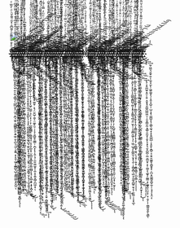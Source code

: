 ![image](/events/Images/b3gg4r.gif)

<link href='https://fonts.googleapis.com/css?family=Varela' rel='stylesheet' type='/glitch/glitch.scss'>

<div class="glitch" data-text="GLITCH">t̡̡̡̛̛ͦ͑̑̊̎ͥ͑͌ͭͤ͌͆̄͑̽̃ͦ͌̌ͪͩ̒̃̅ͤ̿̊ͨ͐̃̂̉ͩ͒ͮ͐͋̿̅̂̂̿̐̓ͫ͒ͥ͛̇ͨ̃̔ͧͪ̉̃ͩ̊ͥͪ̉́̄̉ͯ̅̈́ͣ͒ͭ̀͑̆͒̽̑̒ͩ̐̏͋̀̄̓͛͊̋͂̀̚͝҉̡̨͠͞͝҉̵̸̶̴̡̨̢̀͟͠͠͏̸̷̵̧̨̧̡́͘̕̕͘͘͘͘͟͢͟͟͟͠͞͞͞͠͡͠҉͜͜͠͡҉̶̴̴̵̧̢̨̡̧̡̡́͘͢͜͜͞͠͠͠͞͏̸̵̷̴̕͘͏̷͇̰̦̹͙͙̭̳̱̦̟̰̟̳͕̣͔̣̜̞͓̥̮͉̳̗̻̗͇̮̜͎̱̞̖̙̰̹͈̝͍̱̝̗̥̳̣̞̳̩̼̰̰̲̩̟̟̻̝͚̤̟͖̼̝̬̦͉͉̻̼͇͖̩̺̠̘̲̹͖͇̘̮̯̻̖̙̘̀͘ͅͅ ̴̷̵̴̶̷̸̷̷̢̡̛̛̋̋̈ͥ̎̂̏̍͑̔̂̾̾̐̐̑̅̓͒̔̓̋̅̋̂͆ͬͣͭ͗̊̎ͯͨ̎͐̓ͭ̇͋̿ͨ̀̿ͬ̉ͥͬͥ͗ͬ̂̀̃̍͋̎̈́̊ͪ̄̇̂ͣͮ͊̽ͧ̉̿ͤ̃͆̉ͬ͌ͫͫ̃̆͑ͥͮͬ̓̆͑̈ͯ̀́́̚̕̕͜͜͜͡͠͞͞͞͞͝͞͞͠͏̸̶̢̛̀́͜͟͢͠͏̶̛̛͏̴̷̴̵̷̵̵̵̨̧̡̛̛́̀̀̕͜͢͡͞͞͝͠͠͞҉͏̴̵̵̛̀͝҉̸̷́̕͡͞͏̱̖͙̪̭̣̩͕̫̯͈̲͍̻̳̟͖͙̝̭̞̮̜͍̠͈̤̘̳̘̗̩̲̪̤̯̟̤̫͔͕̪͉̫͍̣͖̲̳͍͈̯͕͍͖̜̮̖̪͉̹̼̜͎̱͍̣̞̝̯͔͖̗͓̲͇̺̖̺̩͍̳̤͇͕̙̬̺̤͘ͅ ̴̵̵̨̨̢̧̨̛ͥͫͥͮ͛ͦ̒ͩ̓̔ͪͬͬ̐̎̅ͧ̅͌̾͛͋͑ͣ͐͐ͫ̏͛ͩ̊̾ͣ̇ͬ͊̃̄ͯͨ̓ͮ̄̽̽͌̓̑̓͐ͧͣ̈́̆ͬ͒͂ͭ̓ͩͭ͒ͮ̌͌̇͋ͭ̍̉̂͂̋̇ͥ̈̿ͥͤͩ̎ͧͥͩ̀ͬ̂̔̐̀̚͘͘͜͢͞͏̷̴̵̴̴̷̴̸̨̧̢̨̧̨̛́́́́͘̕͘͜͟͝͡͡͠͡͠͡͡͏̶̴̨̡̨̢̨̡̡͢͜͝͞͝͠͡͏̵͢͠͡͝͝҉̨̨̛͠͠͝҉̨̨̀͘҉̴̶̵̢̡̩͉̱͚̗͕̹͍͍̠͚̮̦̯͖̭͖̜̺̗͕̩̟̮̘̱̱̗̯͈͙̻̣̼͈̳̲͍̞͓̦̟͓͚̘͈̩̭̗̜͙͓̦̥̟͓̪̪͙̼̠͖͉̘͉̝̬̱̻͔̣͈̹̰̮̣͇̭̰̥̖̳̦̠̣̝̞ͅͅͅ ̵̛͐͌ͫ̃͊̃̈̌ͭ̿ͪ͒̅ͭͬ̊̅̔̀̌̒́̒͛̽͑ͬͫͯͣ͑ͮ́̃ͥ̈́͂͐͋̓̃͋͑ͯͧͯͮͨ͆ͥͧ̾ͦ̇̓͒ͭ̃̋̈́͋̃ͤͪͭ̒́̾̓͛̀̏ͪ̂̀̌̈́̈́͊͑̑͐ͮͯͯ̿̽̌́̚̚̕͝͞҉̴̴̶̧̀̕̕͝͏̸̴̶̵̢̧̡̛̛̛̕̕͟͜͢͟͡͞͠͏̴̛̛͡҉̵̴̶̸̢̧̡̡̢̕̕͘͞͡͏̸̸̶̷̸̶̢̧̢̡̛̀͘̕͜͜͟͞͠͞͞͝͞͡҉̴̀͠͠͝͏̢͈̭̬̣̩̠̩̫͓̥̦̗̺̟̞̘̱͍͕̭̹̪͎͇̳͖̺̬̟̹̱̮̘͕̟̥̜̳̯̪̻̘͔̮̭̰̱̥̞̪͚͈͇̞͓͙̼̝̠̳̹͇̻̼̞̖̱̦̙̳̣͙̝̞͉̗̰͍̘̪̻̤̝̼̦̹͓̼͟͠ͅͅ ̵̶̆ͯ̏͌ͬ̈́̈ͨͯͣͣ͒̀̐ͨ͊̎̂̀ͦ̆͌̔ͫͩ̈́̅̓ͭ̿̾́̒ͪ̅̊͑͗̔ͨͬ̃̔̍ͩ͊̍͌͂̓̐̅̔̊ͣ̍͐̈̍ͪ̓̿̽̆͒̓̐ͮ͗ͪͧ̅̓ͪ̔͂̉̈́ͣ̀ͨͮ͑͑̌́ͣ͗̄̈́͢͢҉̸͟͟͏̸̵̡̕͜͟͝͝͝҉̸̸̢̨̨̀̀̀͘͘͘͘͟͢͢͜͞͠҉̷̶̸̸̷̵̷̵̨̨̡̨̡́́́́̀̕̕͢͢͡͡͝͝͞͝͏̶̵̷̸̸̢̢́̀͢͜͜͢͡͞͞͠҉̷̨̙͎͖̝̘̱̼͍̲̝̬͇̯̦̮̣͖̗̤̞̬̞͓̲̲̪̗̺͇͔̩͉̗͙̙̠̲͈̘̟͔̪̼̤͎̼̖̝̖̻̯͓͕͈͈͖̦̰͓̣̥̤̱̤͈̼̪̘͕͙̠͕̮̙̘̘͈̙̣̲̫̮̯͈̜̺͎͜͡͞ͅͅͅ ̸̷̴̸̶̴̸̴̸̨̡̡̢̢̧̛̛̊ͪ̍͂̿͒̒ͧ̓̓ͯ̾̇̔̐ͦͨ͗͛̓́͆͂ͩ́̽̃ͮͮ̏̆͋̾̓̓͋͆̓͆̀̿̄ͯ̋ͯ͒̿̿͊̔̉ͤ͊͂̓́̏́̌͒̔̀̍ͨ̒ͨ̌́̍̌͐̔ͩͪ̅̓ͫͬ̊̄͛̓ͯ̀̉̇̉̃̽̀́́́́̚̕̕̕͟͢͜͟͡͞͏̸̸̵̷̵̨̢̨̧̕͘͘͜͜͠͡͞͝͠҉̷̷̶̴̧̨̀͘͜͟͝͡͡͠͠҉̵̨̡̕͠͝͝͏̵̶̴̶̵̷̸͇̤̘̮͈̦̤̫̰̻̟̖͕̦͍̪̤̳̻͈̭̘̤̩̝͇͈̩̺̻̝̹͖͔͖̻̺̞̰͍͉̮͕͖̤̲̩͈͕̦̯̺̲̖̱̹̲͖̘͓͙̝̥̖͍̝̤̺̼̘̠̯͓̣̺͍͕̥͎̹̰͚̘̙͇͓̮̟̤̕͘͢͟͝͠͝ͅ ̶͋̾ͭ̄͂͌ͥ̌͊̃ͩ͑̐͊͛̒́ͯͩ̀͑̋ͨ͗̈ͦ̉͋ͨ̓͑ͯ̽ͬͩͥ͋ͯ̄ͧ̃ͦ́̀ͤͦ͊͂ͧ͗̎̌͗ͤ́͂ͨ͑ͬ̈́ͮ̑̎̔̑̆̋̆̓̔ͧ̃́̅̃̇̒̓̂̑͌̈́̿̌̈ͧ̈́̚̚͏̵̨̢͟҉̶̸̵̷̷̷̸̨̢̧̨̨̡̨̡̧̧̛̛̛́́̀́́͘̕̕͜͜͜͢͢͞͠͡͝͠͞͝͞͡͝͏̡͏̸̷̧̢̧̡̢̡̨̡̢́̀́̀́̕̕͟͜͜͡͡͠͝͠҉͞͞͞͏̸̛͍̭̲̙̙̬̜̩͙̳̟͍̯͔͔̮̟͉̻͖͚̻͈͖͈͚̲̙̠̗̺̟̯̫͈̮̥͖̲̩̯͍̟͍̭̞͔͈̥̺̱̲̖͕̙̫̭͙̥͚͓͔͕̰̪̝͍̞̭̖̬̱͕̰̠̝̘̭̮͓̭̤̹̞̳͎̘̗̰͟͠͝ͅh̷̵̵̴̡̨̆̓͒̊ͮ̍ͧ͒ͩͫ̊̌ͪ͆ͪͥ̓ͬ̍ͪͦͫ̏̐̇̆̄̒ͩ͗ͭ̆̔͂̅̿̋̑́̐̾̏̓̃̈́ͪ̃̈ͥ̄͛ͤ͐ͪͤ̿̇ͫ͊ͣ̀͐ͨ̂ͭ̀̌ͤ̂ͫ͒̓ͪͣͣ̓̍͐͊ͭ́͒ͪ̃̍͊ͪ̈ͫͥ̕͘͟͟͡͠͠҉́͏͏̴̷̡́́͘͢͞҉̵̴̵̶̷̴̴̧̀͘͞͝͡͠͝͡͠͏̵̷̧̢̛́́͜͟͟͜͞҉͢҉̨҉̷̵̶̴̵̶̵̸̶̡̧̧̨̜̰͈̣͈͈̝̤̪̹͚̖̺̙̲͉̘̯̰͉͈͕̣̜͈̗̞̯̥̙͖̗̦͔̭̪̙̖̜͓̞̙̣̺͖̙̻̫̺̭̮͖̘̺͉̼͈̫̝͎̘̼͓̘̦̱͈̟̦̣̹̫̙͇̘̮̗͓̩̠̲̞̼̯̘̩̤̻́̀͘͘͘͘͟͟͜͜͡͠͝͞͠͡ͅͅ ̶̵̸̷̛̿̿̂̃̑̑̈́ͦ̔̑̾́ͨ͒̆̆̑̏ͬͧͦ̀̈ͤ̑̾ͨͦ̏̄̿͋̈̐̅͊ͫͪͩ̄ͧ̓̏̋̐̐ͪ̓̈̐ͨ̇̒͒̾̿ͯ̋̍̌̐̃͗̌̆̈́ͪͨ̏̒ͬ̌́̆̀͑͋ͤ̿̆ͣ̈́̈́̄̇͂͒̉ͥ́̀̚҉̨̡̛́͡͞͞͏̵̴̶̶̢̢̛̀̀̕͘̕͟͟͜͜͞͝͠͡͡͞҉̨̛͘͜͟͢͢͢͞͏҉̢͠͏͞҉̴̶̴̴̨̢̧̡̡͢͜͠͞͞͞͏̶̶̷̨̀́͘҉҉̨̡̀͡͞͠͏̡̛̹̣̘͇̯̻͚̠͖̯̟̜̗̫̮͔̭̪̜̪̙̣̹̲̩̦͙̝͙͖̹̤̳̠͉̗̠͓̹̗͕̦̲̼̬̳̻̙͔͇̼̘̘̤̞̗̗̗̲̝͓̤̠̻̮͓̻̙̻̦͇̪̻̦̟̘͕̠̻̭̟̝̟͙̪̝̤͖̼͜ͅ ̨ͨ͛͂͊͋̀̀ͭͩ̑͋ͨͣ̈́ͫ͛̒̊̓̄͛ͨ͆̆̆ͮ̅͐ͣ̈́̂͒̅ͣ͋͋̾͂̽́̍̏̓̅̄̅ͣ͐ͨ͋ͧ̓̓̅ͣ̌ͦͫͩͭ̔ͮ̒̌̽̽ͫͩͫ̽̎ͥ̃̽͛ͪ͑ͯ̊̑ͦ̑̾̔͒̓̃́̚̚̚͏̷̡̨̀́̕͘͜͜͡͡҉̷̷̸̸̵̵̴̢̡̢̢̨́̀̀͘͘͟͟͟͟͢͢͟͠͠͠͞҉̶̵̷̷̷̶̷̶̴̷̨̨̡̢̧̡̡̡̧̛́́́̕͢͟͜͢͜͢͜͡͝͡͝͞͠͞͏̶̷̶̴̧̛͍͙̬̝̮̪̖̮̣̲̯̪͎͚̼̟̝̤̥̳͕̭̯̝̪͔̘̰̺̳̫͇͚̪͎̯̹̲̭̱̫̰̯̖̝̖̰̝̭͖̮̟̰͓͖̼͕̠̹͙̻̦̦̱̰̞̟͈̩͇͖̗̣͎̖͔͈̠̣̻̫̱͖͈̬̥͍͢ͅͅͅ ̢ͦ̂͌ͫ̑ͮͬ̔̔ͩ̀ͨ̌ͧͧͯ̋̐̌̂̋͂͊̏ͬͫ̏̾̂̒̅̔ͮ͌͌̇ͪ̉̓̅̓̽͑͌͗̓ͣ̊͊̋̒̉̓̀̇͑ͪ͆̇̾ͭ̇͂ͦ̆̄̓͐͑̐́̇͗́͂ͥ̓͗ͭ͂ͨ̏͂ͪ͊͌ͯͭ̑̀̚͘͘͢͢͞҉̶̨̧̛́̀͝҉͝҉͟͏͢͏̧̛̀͏̴̵̸̵̧̨͜҉҉̸̶̴̷̸̵̸̵̵̴̸̵̢̡̨̧̧̨̛̛́́͘͘͜͜͜͟͢͢͟͜͜͡͠͝͡͡͡͠͞҉̶́̀͏̶̵̷̧̜͙͖̲̩̖̜̟̻̭͖͈̱̱̮̻̞̰̯͇̰̻̞̫̯̝̯̬͙̠͚͈̹͕͉̦̤͍̺̜̱̬̣̤͚̙̯̠̦̗̘̖̱̪͍̥͚͇̹̣̪͙̖̖̩̭̦̘̹̼̱̤͚̫̬̞̣̼̩̥̯͈̞̻̗̪͖̝́̀͝͞͞ͅͅ ̴̶̨̌̃ͧ͗̈́͑̋̓̒̽ͮ̂͑ͨͦ̏̍̽̂̇̃̌ͦͣͩͧ͛ͤ̃̑ͣ̏̄͋̇̄͛͆̑́͒̒̉͐̓ͦ̃̋̋̃͌ͩ͊͑̐̋̒̽͊́̇̇ͪ̔ͯ̋̃͗̏̊̿̽̄̿ͧ̊͒͋̄̈͌ͨͥ̏̎̋͊̀̚̚̚͘͜͡͡҉̕͏̸̵̴̵̸̷̵̷̨̨̡̧̡̢̛̀́͜͟͡͞͡͠҉̸͘͟͏͏̢̛͝҉̛͟͏̷̴̶̶̸̶̨̢̢̡̡̛̛̀́͘̕̕͢͢͟͡͞͡͞͝͡͝͏̸̷̵̷̴̨̞͔͕̭̼̼̮͖̬̺̮̼̻̲̗̰͙͖͚̺̪͉̰̹̟̳̮̦͖̜̲̦͍̟̠̙̦̟̺̩̦͎͕̠̜̥̰̭̹̹̘͎̦͕̖̯̤̗͔͓̙̯͈̲͉̮̝͍̼͔͇̮̯͔̹̫̠̻͙͎̰̟̣̝͕͉̀͢͟͟͠͞͠͠ͅͅͅͅ ̵̴̨̨̨̛̛̍͂́͒̿ͪͥ͊̈̐̾̂̽ͧ͂̾͊ͪ̑̑̄ͦ̔͌ͪ̄͋ͯͦ͂̄͊ͭ̾̊̈ͤ͗̍̽̀͒̈͒̽͑ͤ͊͌̽ͬͤ̽̿ͪ̇̇͌ͪ̈́̔̄̈ͫͦ͌́̂̓̋̋͗͆̄̄ͭ̒̊ͧ͊̓̀̽̒͐ͦͨ́̚̚̚҉̵̷̀̕҉̸̶̧̨̨̀́̕̕͞͡҉̧͠͏̵̀͏̵̡͘͏̵̴̵̷̧̡̧̢́̀́̕͞͠͡͡͏̷̷̵̶̡̧̨̡̡̛̛͘͘̕̕̕͜͠͡͡͝͝͏̷̢̡̛̕͡͏̴̷̸̡͚̜̩̫̟͖̮̹̻͓̫͈͍͉̺̦͉̥̦̼͇͇̟̲̪̖͈͚̞̙̬͕͎̼̞̰̲̤̱̗̜̱̗͔͈͉̫̦̝̝͕̗̝̤̫̲͕̥̣̱͎̬͈̹͈̩͕̬̲̙̙̰̦̻̝͎̹̻̯͈̠̙̳̙̲̮̘̜̙́͟͢ͅ ͋̂̽ͥ̽̈́́͆͌͌̃ͨ̂̊̐̀ͫͥ̾͌ͣͥ̀̈́ͣͦͩ͂̐̆ͨ́̑͋̇̆̇͆̏͛̋ͮ̈́͋͌̑ͮͥ̅ͦ̔̅̎̽̒̈̐͛͛̌͊̆͌ͫ̊̽ͫ̇ͬ͂̾̊̓͌̓ͩ͆ͣ̽́ͨ͑͋̈̚̚̚̚̚̚͘͟͠͠͝͡͏̷̸̷̴̀͠͠͏͏̕҉̶̶̸̨̕̕͘͘͢͢͜͝҉̶̧͟҉̷͢͡͏̨̧́͏̵͟҉̸̵̸̢̨̢̨͜͟͢͟͠͡͡͠͏̶̵̸̧̨̡̨̛̛̛̛̀̀̕͜͜͢͢͢͜͝͞҉̷̸͖̺̞̰̗̟̹̠̫͉͇̙̙̙͉̟̩̱̹͎̦̭͚͙̣̳̲̰̫̣͙̻̖̻͇̼̣͉̳̼̲͔͕͙̙͇̯͍̟͎̪̠̦͖̭̟͔̙̫̰̭͓̱̞̰̼͍̖͔͙̖̠͔͎̞̭̬̻͈̱͙͖̦̭͎͚̱́́͘ͅͅͅ ̸̷̸̴̶̸̸̡̡̢̢͋̎̓̇̊̑̽̑̋̍ͧͪ̋̉́̽ͫ̓ͮ̄̎̀ͯͥ̒̉̂̊̄̊̄̍̑̎ͣ̾̔̓̿̋̅̿̄͂̄̃̈͂̑̒̿̏ͧ̾́̍ͫ̌̇ͬ̅̎̇̏̑ͬͩ͋̑̆ͯ̂̉̏̈͂̓ͣͩͪ̿̌͐ͮ̅̍̊̎ͣ́̀̚͘͘͘͘͢͞͡͡͏̡̨͢͏̴̷̶̴̸̨̧̨̢̨́̀́͘͘̕͘̕͜͡͠҉̸̸̵̨̨́̀́̀͘͘͢͢͞͏̷̸̴̵̷̡̨̛̛͟͜͞͞͡͡͞͏̡̛̛̀͘͜͡͏̨̳͖̼̞͔̘̱͍̖̪̼̹̦̤̹̹̼͚̖̜̩̟͚̺͔̱̻͓͕͓̩͍̜̟̯̟̼̰̲̬̰͎̫͔̘̞̜̺̦̞͉͓͙͕̙͇͖̭̞͈̯̯̗̪̮̲̯̠̼̰͎͇̻̺̳̬̗͈̹͕͍̫̤͉͖̬͎̜̻͜ͅę̷̷̢̢̨̛̛̛̏̿ͣ̊̂̏̀ͪ̏ͨ͛̅̽͂̃͋̔̇ͩͫ̒̿ͤ́̄͑̋̓̂̾̂ͧ̏̒ͮͬ̎͗̐̇͗͆͌͑ͪ̐̆̏̿̐̀ͧͪ̅ͩͧ͆̎̒̇ͬ̐̿̃̒͊̈̈́ͬ̏̓̈́ͫͨ̎ͫ̈́̈́͗͒̈́͌̓ͭͣ̿͊̑̀́́̚̚͘͘͟͡͞͡͠͞҉̴̨҉̶̵̸̸̧̡̧̨̡̕̕͟͟͢͞͠͏̸̸̨̛̕̕͜͝͠͠͠҉͞͞҉̸̷̨̡̨̨̕͘͞͝͝͏̡͜҉̸̸̷̶̴̷̢̡̡͙̞͕̩̖͈͚͙̠̥̩̪̭̪͔͉̥͕̥͈͍͓͚̜̹̰͖̪͔̠͎͈̪͚͍͖͚̘̟̻͇͕͈̣̤̞̥̳̭̙̰̖̖̩̪̤̭̤̙̖̙̣̤͍̰͉͉̩̫̮̜͚̖̥̯̯̥̞̘͍̣̻̩̱̞̀́͘͜͢͟͞͞͡͞ͅͅͅͅͅ ̶̨̛̋ͧͭ͛̎͆̒͌ͦ́͋̐́ͧͯ̎̀́͑ͬͦ͛ͤͯ̌̋ͭ̍͗̐̍ͤ͌̆͌̎̐̂ͤ͒ͣ̀͛̌͊͗ͬ̅̃͌ͦ̊̔͑͗̃̄ͪ̎̎̂̄̈́ͯ́̓̀͐̌ͩ̇ͫͤͭ̄ͪ͗͗̈́ͪ͆̊͂ͨ͂̎̔̾ͨ̆́̕͡҉̶̸̵̶̡̧̢̧̧́̀͘͝҉̸̴̷̛͘͠͏̡͢͏̷̷̷̵̨̢̡̢̡̧̨̧̡̢̛̛̀̀̀̀͘̕̕̕͘͢͜͢͜͠͠͞͝͠͝҉̸̸̷̵̸̢̛́̀͢͡͞͏̶̢̡͠͡͏̧̻̥̪͙̝͈̤͙̝̩̬̥̣̫̟͕̮̗͙̬̲̼͔̲̫̟͈̖̳̪̝̖̲̹͇͕̪͓̳͔̖̣̫̟̘̫̖̠̝̩̬̭̫͓͓̞̘͚̩͖̦̣̯̥̠̰̳͍͎̳̤̹̙̫͍͈͙͖̰̣̬̭͈͖̺̜͎͟͟͡ͅͅͅ ̵̸̵̴̵̷̵̧̧̢̡̡̢̡̢̨̒ͧ̆͑ͪͣ̊̾̈͋ͧ̊̃ͯͧ̍̒͒̓͆̊̄̎ͫͭ͑̈́ͪ͒̽̀͌̅̌̃̊̈́ͪ̉͌͋̊̓̏ͦ̌̏̓̒̈́̾̎ͮ͌̈́͒ͬ͂̒̂ͮ̿̓ͥ̿̓ͤ̂̅̏͋͛ͪ̓ͩͩ̉͆̀̽̄ͩ̌͋͑̓̔̅͐́́́̚̕͢͜͟͢͟͜͜͝͡͏̴̵̶̶̷̸̨̧̢̢̢̢̨̧̡̛̛̀́́̀́̀͘͘͘̕͟͟͜͟͜͜͜͡͡͞͠͞͝͞͝͏̷̴̵̷̶̢̨̨̺̥̖̟͚͓̭͎̹͉̻̥͙̹̭̞̙̮̻̼͇̮̫͇͈̜̱̦̲͔͈͕͈͚̟̹̼͚͍̥͎͕̺̙̮̦̹̜͓̦͔̰̦̪̹̜̖̖͙̹͕̦̬̻̖͇͇̬̟̙̞̗͎̹͕̻̻̪͉̳̠̳̟̻͓̗͖̬́́̀͘͜͜͟͞͠ͅͅ ̷̵̛̓̾ͣ͛ͦ̓̿ͧ̑͑ͩͤ͗ͪ̄̆͐͌͊ͧͣͦ̔͐͐̍ͯ̔͊̿̒͊̆ͧ͊ͩͬͪ̈ͥ̾̇̎̽ͪ̇ͫ̀̍́̈́́̇̓̈ͯ̇̇̊ͬ̄̅͗ͨ̃̂̓͊̅̒̄ͭ͐̅̄ͣ̈́͒̓ͥ̓ͪ͑͋̇̽͗̄́̚̚̕͘͡҉̸͢҉̶͜͡͏̷̨́͜҉̸͏̴̴̷̴̡̨̛̀͘̕̕͟͜͢͟͠͠͡͝͞͠҉̸̸̸̴̨̛̀́̕̕̕͢͝͝͏̵̸̷̴̢̢̡̡̕̕̕͜͟͝͞͡͠͝͞҉̧̡͢͜͝͡͠͡͏̼̮͇̝̟̯͍̟̤̝̰̺̙̭̬͚̳͙̭̥͉̘͍̣̬̩͍̪͎̙͔̟̗͉̯̳̙͚̖͎̼̗͔͔̠̠̰̝̗̭̘͍͚̞͍̖̬̝͖͕̻͎̞̖͓̜̹̟̭̙̞̠͓̗̩̗̫͇͔̭̣͕̮͇͉̤̹̗͙̕͝ͅ ̷̌͆ͧ̎̓́̄ͥ̇͑ͪ̉̅ͬ̈̈ͦ̔ͮͪͨ̔͂̓̆ͦ͆ͫ͂̒̃̋̎ͤ̐ͫ̀ͦ̾̿ͭͫ̑͐̌̅̔̉̄̒̈́̔͐͊ͮ̉̉̒̉ͣͨ͗̍ͧͧ̏̎̎͊̿͒͌́̀ͥ͂̀̅̏̽̽́̋̃ͭͧ̓̆ͯ̚͜͠͏̡͡͝͏̸̸̴̸̶̸̸̵̶̸̷̨̡̧̨̢̨̛́̀̀́̀̀̕͘͢͟͟͟͜͢͜͢͡͞͠͠͡͠͠͝͠͠͡͠͡͡͠͏͏̢̡̛̀́͠҉͘͏̸̧̛̀͟҉̴̡̨̛̛͜͜͟͝͡͝҉̴͠͏̷̥̥͍̝̪͇̯̗̜̲̹̳͕̭̮͈̼̞̞̟̤̟̰̱̼̳̜̮̱̳̱̯͇̙̫͈̝̮͉̲͕͎̥̼̬͓̣̥̩͔̘͚͓͚͖̖̦͈̭̲͚͔̠͍̪͙̠̲͔͙̙̬̦̪͈͓̮͓̻͈͍̠̺̣̣̘ͅͅͅͅ ̡ͯ̿͑͛͊̍̀̏ͭ̋̌̎͆ͭͣͬ́ͣ̊̂͐ͫ̄ͮ͒̀̈́̀̈́ͨ͒͐̎̊̈́͐̉ͪ̊̔͊̿̎ͪ̆̊ͮ͗͒̅ͦͯͥ̎̑͌͋͒ͪ͗͂͑̌ͦͯ̃̌̍̃̍̎ͤ̓̇̊͗͒̍̓̄ͪ͆̈́̊͌̒͒͒̚̚͢͟҉̨́͘͢͠͝͡͏̷̴̴̶̴̸̧̨̨̨̨̢̨̢̛̛̛̀́́̀̕̕͜͟͟͜͢͜͢͞͞͡͞͞͝͠҉̷̶̷͢͢͠͝҉̶̧̨́͜͝͝͠͏̴̵̴̸̴̸̸̴̵̵̶̧̢̢̱͇̞̰͍̪̫͓͈͇̝̟̰̖̮̘̮̤̜̫̥͓̻͍͎̱̦͓͎͎̰͇̫̜̰͉̺͙͈̗̠̖̠̗͓̼̰̙̦̥͖̯͕͕̤͙͙͓̱̦̻̱̼͕̠̜̯̮͖̘̤̣͕̬͍̝̟̻͇̭̫̱̥̟̼̟̀͘͘͘͜͜͟͝͠ͅͅͅͅ ̷̶̵̶̴̶̸̨̢̢̨̇̊͆ͪͮ͊ͥ͗ͧͮ͂͛͌ͪ̇̄ͯ̓ͪ͊̈̔̔̀̓̌͒͋̆ͫ̍͑̆̓͋̀̍̅̊ͪͯ͆̆̏̏ͫͪ͊ͮ̊͐̔͋̌ͭ̍̽ͤ̐̿̔̀ͯ̎ͤ̂ͧ̐̄͑̎̅̓̑̓͗͑̓ͬ͊ͩ̆̓ͯͤ̌̇ͩ̈́̉́́͘̕͘͘͝͡͡͠͠͞͞͞͏̵̸̸̵̶̡̡́̀͟͜͢͟͜͞͡͏̵̶̸̵̸̵̡̨̛̀̀̀͘̕̕͜͢͜͢͜͠͠͠͏̴̸̶̨̨̢̢̧̀͝͠͡҉̨̀̕҉̴̶̨̛̮͇̯̼̳͖̳̼̺̳͚̬̱̞̫̙̺̲̘̤̜̻͎̣͙̱̠͔̜̱̘̲̖̣̰̥͎͖̺͕͓̤̖̺̝̻͍̝̗̪͓͎̘̭͈͉̖͓̞͇͖͎͇̫͇̻̬͉͙̣̳̩͕̜̹͖̥̞̠̮̩̹̜̩͖̩̙̰̗͞͡ͅ ̶̡̧̌̆͊̔ͣ̔ͪ͊͛̽̏ͩ̊ͬ̔͂̒͊͆͛ͭͪ̐̂̀̃͗̈͊̑ͯͤ̊͑ͫ̈́̒ͮͣͤ̀ͣ͗̎̀̈̅̐̌̏ͫͨ͒͐̏̓̄̒̇ͫ͆̈̃͗̄̈́ͩ͗̈́͊͂ͩ̾ͦ̋͒̃̆͋̒̌̈́̆̎̈́ͦ͒̃̚͝͏̷̛̀͟͢͟͞͞͏̷̸̶̷̵̧̨̛̛̛̕͟͢͜͜͝͞͠҉̶̴̧̛̛͟͏̧͡͏̶̵̵̡͘͞͝͞͠҉̛̕͏͏̷̵̴̷̵̴̢̛̛̀̕͘͢͞͝͡͞͏̴̛͏̸́͘͡͞͝͝͏̶̴̢̬̞̥̩͓̳̖̜̠͙̜̰͓̭̙̥͇̤̻͉̟̗̣̼̙͔͙̖̩̫̝̹̤̟̫̪̹̠̩̬̖͉̺̰̙͈͎̦̘̘̤͚̥̱̹̞̤̻̱̫̬͎̖͎̳̟̝̰̼̟̳̣͇͇͕̟͖͉̥͉̩̻̯̲͔̀ͅͅͅͅͅ ̌͑̐ͧ̐̌ͮ̇̑̆ͦͧͫ͌͛̑̍̈͌̋͒͋̋̒̒̌ͤ̋̾͊̐ͬͫ̉̿̏͑̓̊ͮ͊͗ͬͥ̏̌̑̈ͭͮͦ̿͗ͭ̽̀̀̔ͫͬ̑̓̈̉̆ͩͥ͐̏͆ͯ͊̿͂̋ͦͤͥ͌̊̔ͥ͒͑̇̍͊̑̚̚͏̵̷̶̴̴̶̵̵̢̀͘̕͟͠͏̸̵̶̶̸̴̶̴̴̸̴̡̧̨̧̢̛́̀́́́̀̀́͘͜͜͠͝͠͞͝͡҉̴̶̶̶̴̸̷̶̷̵̧̧̨̡̨̢̡̢̧̨̨̛̛̥̭̭̘̠̙̖͍͇̜͚̹͇̝̤̟̞̜͉͙̪̞̻̬̫̹̼̮̩̫̫͕̻̪̲͎̩̙̹̠͖͕͎͓̲͎̞̣̺̝̰̯̦̜̼̼͈͕̖̭̫̬͓̰͕̤͓̱̟͉̭̯̯͉̦̩̺̞̹̟͓͙̱̮̝̱̗̩͍͎̀͜͟͢͟͟͜͢͜͡͞͝͝͝͠͠ ̵̶̶̴̷̴̵̵̵̢̨̨̡̨̢̢̧̛̛̛̈̇͒͑̋ͪ͐͒̌̾͋̿ͣͭͣͬ̀̂̏̉̔ͮͥ̌ͨ͊̆̑̈̎̈̔̑̊̓ͫ̃ͤ͒ͩ̎̓ͯ̎͗͆͋̄͌̓̑̄̎͆ͦͧͧͣͯͯ̉ͮ͌͊͋̓̓̓̇̒ͮ̐͑͌̌ͤ͌͊ͩ̽͐̎̊͌ͦ̋ͧͧ̀́́̀́́̚̚̕̕̕̕͘͘͜͜͜͢͠͞͞͡͝͞͡͞͏̸̷̴̵̴̶̸̸̢̡̧̧́̀̕͟͢͠͞͏̸̶̸̶̷̡̨̢̧̨̛̪̮̖̩͕̲̠̱̮̖̘̖̯̩̳͍̩̠̤̠̲̗̺͉͙͓̯̭̙̱̖̱̮̯̮͇̣̝̻̯̩̫̲̹͙̱̫͓̖̫̼̬̥͉̬̖̗̥̲̩̬̣͖̦̥̱̘̰̫̙̬̻̺͈̻͔̯͓͚̯̻̝̞̖̬̦͇̀́͘͟͟͜͜͡͝͞͞͠͝͠ͅͅͅ ̴̵̡̧̢̧̛̀̅ͪͧ̑ͧ͐̀ͥ͊͋͐͆ͬͦ̈ͩͣͭ͋̊͂ͦ̍ͮ̃̇͂ͥ̊ͤͦ̆ͯͪ̒̋ͭ̀̍ͦͭͯ̍̔̂̌̾̇̒ͫ͒̅̾̍̈ͨ͋ͯͩ̆̋ͨ͋͋̂̈ͧ̏̊̐̃͐ͫ̃͊̽̀̓̒ͦͤ̎ͨ̔̉̈́ͮͬ̾́͢͢͢͡͏̶̧̨̛͟͢҉̴̵̧̧̢͘͟͡͠҉̶̷̛͢͝͏̶̵̵̷̴̶̵̡̢̢̢̧̨̡̧̧̧̢̢̧̨̢̛̀̕͘̕͜͟͟͟͟͟͝͝͡͠͠͞͞͏̶̴̶̧̨̧̡͟͞͝͡͠҉̜̪̜̠̰̩̺̥̞̯̫̻̮̙͎͓̺͎̘̹̲̱̪͚̼͖̯̞̖͚̯͎̼͈̯̖͙̠̜͔̙͔͕̝̞̤̪̻̪͇͕̲̭̥̰̮͇̯̣͕̗͎̯̝̭̫̮̬̗͎̼̰̲̘͔̜̦̦͉̞̗̹͓̙̯͓͖̣ͅͅ ̢̈́̾̾̅ͪ͐̓ͯͯ̓͑͋̋͛̿ͬ͂ͦͤͥͧ͆ͬͮ̑̈̓ͥ͊ͫͩͨͥ͌͗ͩ̆̂͗͋̽̒͒͆̃̅̔ͮ͊̒͌̀ͤ̀ͬ̏ͬͧ̉̒ͧͣ̎͂̐ͧ͋ͯ̒̓ͦ̊͂͒ͫ̌̍̽ͪ͆ͨ́ͫ̓̔͐͗̅ͦ͆͜͏̶̴̶̶̵̵̨̢̛̕͢͢͠͞҉̵̸̵̸̸̢̡̧̛̛̛͜͟͜͜͞͝͠͡҉̸̵̸̴̡̡̨̢̀́́͘͢͠͞҉̨̛̕͏̴̡̢̧̛͢͢͟͏̧͢҉̴̶̶̷̸̨̛̀́̕̕̕͜͟͡͡͝͞͞҉͚̩̲̗͇̻͚̫̮̳̟̝̰͖̹̗̲̫̩͖̠̤̙̬̬͖͕̝̘͕̜͓̪̟̭͉̮͇͖̯̤̟͚̱̩̳͚̯̩͇͙̹͎͕̺͖͇̞̣̻̩̗̜̳̱̳̩̻̺̣̮͈͔̜̲͕̪̪͔̟̻̙̮̮͖̟͚̼͈̰ ̸̶̴̸̡̨̧̢̧̨̨ͦͧ̐̽̄ͦ͊ͨͭ̉͋̋̉̉̿̇ͧ̓̂ͯͮ͛̽̃ͤ̾ͭ͑͒̽̆̎̉͌ͥͨ̐͑̽̅͆̾̓̄̆̄͒̊ͧ͛̉̃ͧ̏ͪͦ̒͌͌̓ͣ̏̌̑͛̇̈̾ͯ̽́͑̅̒́ͧͣ͐̆͐ͧ̑̿ͤ̿ͧ̒̏̂́̚͟͞͠҉̶̀͡͡҉̶̸̵̢̡̨͘͘͟͝͝͏̴̷̶̵̶̧̨̢̢̧̧̢̡̢̛̛̀́̀̀̀́͘͘̕͢͞͠͡͝͡͝͞҉̶̡̧̀́̕͠͞҉̢͢͞҉̵̸̵̢̺̝̹͖͙͔̖̣̭̖̞̞͔̹͈̭̪͔̯̤̺͕̮͕̱̞͉̳̠̣̗̝̘̳͔̭͓̯̻̺̜̱̦̖̲̯͈̭̹̙̠̘͇̠̥̹̱̳̥͇͈͖̟̥̹͉͚̗̟̣̥̳̩̤͎̦̝̪̞̙̹͎̥͉̥̻͉͖͟͟͟͠͞͞ͅͅ ̷̢ͭͤͣ͗̐ͤ̌̎̂̒͊͑͗̂͒͆͌́͌ͮ̇̍̒͛ͣ͊̂͆̔̆̾̎ͤ̆͛ͨ̓ͪ͒ͭ͆̓͂̏ͬ̃̽ͦͯ̽̃͑̽̊̅̾̊͗̾̑̊͊̄ͨ̃͋̐͒̽̍͐ͨͣ͛̓̒̍̃ͮ̐ͧͤ̃̄̔ͤͬ̓̾̚͢͠͏̴̷̶̵̶̧̡̀͟͜͟͝͏̸̵̵̵̷̴̵̵̢̛̀̀̕͘͘͢͢͜͟͜͟͝͝͝͝͡͝͡͠͞͏̸̷̷̷̨̧̛́́͘͝͏̧͞͏͏̴̸̷̵̢̨̛͘͟͜͢͝͠͡͡҉̢̧͘͟͏̢͕̙̫̬̻͓̤̮̖͓̝̭̞͇̯̯̺̜̩̼͇̩̯̗͙͍̠̥̭̝̝̜̗̞̯͓̗̤̦̱̞̤̝̩̪͉͇͖̖̭̖̮̰̤̭͉͚̲̼̫̠̺̻̤͙͉̰̮̯̭̭͙̯̮̹̞̙̞̤̪̳͇͚͉̥͚͎͎͕̕͘͠ͅ ̵̴̢̢̛̎̀̆̍̓́̏̐̐̈ͯͣ͑̇̍͊͗ͥ̎ͪ̿͗ͤͫ͌͐ͨͯ͛̒ͥ̃́̃̑̇̌ͪ̆̑ͫ̂ͯ͑́ͯ͗̄̅̈ͪͩ͑͂̅͌͗ͦͤ͂̍́̂͋͆̒̋̔͆̅ͪ͑̆͒̓̈́͑̿̔̍ͦ̈ͤ̀̀̚̚̚̚̚̚̚̕͟͜҉̴́̕҉̴̸̧̀҉̶̸̨̧̡̢̕̕͟͜͢͠҉̴̸̴̢̡̛̛̛́̕̕͘͘̕͟͢͜͜͢͢͜͏̴̷̴̢̨̨̨̨̨̀̕͘̕͟͢͢͢͠҉̶̨́̀͘͞҉̴̶̸̸̡̡͖̖̹̦̠̟̳̩̮̩̼͎͇̖͎̼̻̬̺͚̖̪̯̩̞̗̝͖̙̬͈̜̻͍̻̰͕͕̲̖͙͔̼̪̪͕̙̤̟̗̻͖͉͇̥͓̱̞̺̼̳̻̘̼̖͍̥͖͚̬͙̦̗̻͖̪̯̜̞̠̱̮̼̭̱͔̺̤͚̞̀̕͢ ̸̷̸̵̷̨̛ͦͤͧ͒̃ͫͭ̓̌ͯ̅͆͑͋̂ͧ̓̐͆̍̉ͣ͌̎͛̍̉͒̀̅ͯ́̇ͮ͗͊̀̓ͩ͌ͥ͒͂̆̾͛̑̄͗ͧͤ̎̍̐̌ͯͣ̈̈ͧ͐̒ͩ͛̔̇́̌͐ͩͪ̎̄̿̅̇̃̏̃ͫ́̄̃̎ͤ̓̐̌̀̚̚͘͢͞͠͞͞͏̶̴̵̶̧͘̕͘̕͢͝͏҉̀͏̴̸̸̸̷̸̨͜͡͠͏̴̷̴̴́́͘͢͢͞҉̶̸̴̷̴̡̡̢̢̧̛́̕̕͟͟͟͞͡͠͠͏̶̷̶̶̷̵̵̧̬͕̹̞̟̦̘̖͖̗̝̹̮̜̱͕̝̥̭͉̦̦̬̞͉̤̻͇̺̠̳̗͍͈̞̖̬̘͍̙̱̥̹̤͈̞̤̩̮̩͕̖͓̦̤͚͍̙͉̹̼͕̲͕̬̳̝͔̯̦̜̪̯͙̬̫̗̫̺͎͕͖̰̪̤̹̘͈̀́͘͢͝͞͝͞ͅͅ ̵͆ͣͫ̽ͧ̆̾̓̓̌̇̑ͫ̈ͥ̓̌͛̿̿͑͐ͣͮ͒̐͆͂ͪͪ̑ͪ͗͊ͩ̽̽ͪ͊̏͂ͤ̎͒̈̂ͩ̈ͨ̉̈́̽̆ͪ̽̀̄ͭ̆͂̂̍͋̔͌̄̌͆͑̿̏ͥ͋̄ͦ̀̍̃̄̅͊̓ͪͫͩ̎̿̿̌̚͢҉̨̨͘͏҉̸̶̸̴̸̴̵̡̡̢̧̨́͘͘͟͢͟͟͟͜͟͡͝͡͠͝͝͞͏̴̴̢̧̧̛̛͘͟͞҉̴̷̷̨̛͘͢͜͡͏͘͞͞҉̡͏҉̴̷̶̴̢̨̧̲̼̠̘̰̞̙͈̞̤̦̜̘̝̩̗̱̙̭̭̯̲̫̘͓̠͇͙̹͈͉͓͚̦̯̖͚̹̤͈̼̟͍̣̪͚̞͇͍̩͖̹̺̬̤̤̹̳͇̹̤̳̘̥̻̱̦̺̞̗̺͓̩̜̥̥͖͓͕̭̱̮̥̩͙͍̜̗̀́́́̀̕̕̕͢͜͢͟͟͠͞͡͡ͅͅ ̵̴̡͌̆ͮ͌̊ͤͣ͌ͧ͛́̾̀͋́ͦͨ͆ͩ́͛͊͋͒ͭͮ̓̽̈́͊̅̀͆͌͑̅ͮͣ̇̌̍͛̊͗́͐̉͆̇ͧͮ̏ͧͬ̓ͩͤͥ̊͆ͧ̿̊̆ͩ̒̊̒ͧͦ̔̎͂̋̈́̑̉̒̔̍̔̉ͬ̓ͭ̎ͯ̚̚̚̕̕҉̵̴̨҉̶̴̴̸̢̡̢̡̀̀͘͘̕͢͟͜͝͝͠҉̴̴̷̡̨̛̀͟͜͢͟͟͠͝͏̸̧̨̧̛́́͞͠͞҉̛̛̕͜͞͞͏̶̵̷̸̶̵̨̧̢̧̧̛̼̠̝̖̳̹͕͉̺̻̩̜̗̤̣̪͔̪̩̱̖̪̜̳̦̟͕̤͍̱͎̞͍̩͎̻͈̜̣̗͈̹̠͓̜͕͓̝̱͓̟͇̮͖̮̩̟̭̘̻̮̜̟̰̭͙̘̜̖͔̞̦̞͔͖̤͇̙̞̣̲̭͉̦̣̦̹̘̝̀͘̕͜͢͟͟͝͞͞͠͠͝͞͞ͅ ̸̧̋̓̋̄̅ͣ̏ͭ̌ͤ͗̎̽̌͑ͫ͛́̔̾̎̀͛̇ͮ̋̄ͧͦ͋ͬ͛̓͛̾ͣ̀̒́ͯ̏̉ͫ̓̆ͯ̃ͨͨ̌ͫ̾ͬͯ̂̉́̽ͥ̈́ͤ̄̓͒ͪ̈́ͫ̍ͩ̒ͤͮ͛ͬ͑ͮ͊̽̑ͣ̃̋̓̔̉̾͒̚̚̚̕͢͏̶̵̷̡̡̛̀̀̀̕͜͢͞͏̶̸̷̷̶̶̵̧̧̨̡̢̡̡̡̛̀́͘̕͘͘̕͟͡͞͠͠͠͠͠͏͏̸̸̶̷̸̶̧̢̢̧̧̢̛̛́̀͘͘̕͜͜͜͟͠͠҉̴̷̧̡̧̨͜͜͞͏̞̞̪͍̩͇̖̙̖̲̹̺̪͔̦̹͈̹̰̱͕͚̠̫̬̤̘̩̗̠̱̭̟͇̘̗͙̠̰̖̗̰̳̹͉̖̰̼̞͉̲͚̮̥̦͖͖̲̠̺̘̳͎̪̰͖̩͙͇̟͓̮̱̯̻̝̼̰͍͙̙͖͎̤̘͉̞̲̟̯̀͝ ̷̷̡̡̧̢͊̿͌̎ͬ͊͐ͫ͊̔̈̉ͬ̉̈̌̆̾̇́ͬ̑̆͗ͯͨ̐ͬͧͮ̀ͬͪͥ̓̒ͦ͆̓̈́ͯ̄͒́̏̿͂́͂̿͋ͯ̍ͪͥ̌̈́ͨ̎̑ͮ̆̀̿̅̽̂͆̅̍̆̌ͦ͐̾̄̅̆͆͊ͨͪ̈ͧ̏ͫ̃͛ͥͧ̀҉̶̷̶̸̷̴̢̧̢̢̡̡̢̢̨̡̛́̀̀́́͘͘͘͘̕͘͜͢͜͞͝͝͝͠͞͡͝͞͞͡͏̢̨̛̀̀͢҉̸̶̵̧̢̡̡̛̛́́͘͢͢͢͜͠͝͏͠͏̵̸̧̡̢̛̻̥̠̠̗͖̱̰̺͕͚͙̘̫͔̫̤͚͕̖͎̦̼̼̟̣̦̥̣̩̦̮̼̼̯̖̠̟̙̮̳̗̜͙̱̱͕̞̭̼͔̬̼̯̰͖͚̤̪͉̣̻̳̠͎̹̤̪̖͇̱͙̗̳̩̫̞̭̯͖̝͉̯̮͖́̀͜͞͡ͅͅͅͅͅ ͣ̇̑ͫ̓ͩ̿ͭͯͩ̿͛̉ͬ̿ͤ̌̓̽͂͐ͩͨ̉ͫͧ̉̎ͥͭ̑ͬ̑͒̊̾̏̄ͦ̒̄͑̈́̉͐̍̔̓̆̿̓ͯ̇́͗̑ͭ͋ͨ̏͆ͧ̏̈́̇͌̆ͩͤ͆̓̐̍̑̇̎̑̑ͭͥ̍͌̆͊̊ͨͩ̚̚̚͏̶̷̧̧̡̛̀́́́̀̕͘͜͢͞͡͏͏̵̵̢͟͡͠͠͏̸̴̵̧̨̡̛̛̀͘͘͘͢͡͠͠͏̵̷̶̷̵̶̶̷̸̷̴̢̧̧̡̛̀͘̕͢͟͜͟͟͢͝͝͡҉̷̶̷́͘͟͏̴̡̛̛̺̹̤͕̲̼̪͇͍̩͕̳̬̯̞̫͕̖̠̻̤̺͔̘̞͚͕̬͙͔̩̼̯͕̮̻͔̰͇̘͚͇͉͓̰̲͈̗̗̜̣̫̺̯̙͎̭̰̦̘͇̰̥͇̼̼͕͈̱̝̭̼͇͈̜͖̪̙̝͎̣̤͔̗͙̀̀̀͞͝ͅͅͅͅͅm̂͒̃͑̽̔̃͗ͥ̅̔͐̈́ͪ͒̾̾̊̒ͪ̋͆ͦ̔ͪ͛ͮ͑͊̏̎ͣ͂̍̄̽ͪͦͯ̄ͯ̅͛ͮ̅͒̐ͩ̀ͮͨ̈́͊ͪͬ̃ͣ͌͆͆ͤ͛ͤ̽͂ͩ̑̾͆ͮͪ̑̐ͦ̊̄ͮ̂ͪ̅̐͑̋̎ͤͨ̓̓́͑̀҉҉̢҉̶̷̡̕͜͢͡҉̡͢͠҉͏̵̸̶̸̨̧̧̡̛̛̀͘͟͜͟͟͟͢͜͝͞͞҉҉̸̵̸̧̢͜͠͝͡͝͠҉̶̵̵̶̴̨̨̛́̀͘͟͜͜͢͞͡͏̸̵̵̢̀͟͟͝͝͝͞͏̧̡̪̦̼͚̟̳͇̯͇͎̙̙̰̞͉̖̰̜̙̝͎̼̥̭͖͉̜̟͎͕̙̹͇̞͍̗̣̟̻̳͕̩͇̝͓̺̫̞͚̲̼̜̻͖̭̗̳̯͉͚͚̟̲͉͕̤͍̺̦͚̭̦̰̟̲̺̝͕̺̗̬̤̠̬̲̯̰̕͘͠͞ͅͅͅ ̨̿̀͆̋̒̅̆̌̏ͥ̓ͩ̄ͪ̒͗̔̂̅̓̾͌̈́͂̑̒̈͐̽ͭ̑ͥ̊ͩ͆͑̋ͫ̏̈͑̄͛̃̓̎̀͗̐̃ͪ̂̒͆͑̿̉͆̾̽̂͊̏ͦ͆̾ͬ̂̓̈ͩͪ̿̑̃͑ͬ͛̾͐̒́̀̿ͫ̎͂ͯ͆́͟҉̸̡̢̡̧́́̀͜͠͡҉̵̷̵̢̢̛̛͜͢͜͞͝҉̢͢͏̵̶̵̵̵̢̢̡̛͢҉̷̸̡̢̢̧̢͜҉̵̴̴̵̶̢̧̛̕͘͝͠͞҉̴̸̡̡̢̢̡̨̛̛̀͟͢͢͟͝͡͡͏̵̡͞҉̶̭͍̥̣͍̙͚̬̣̜͈̞̘͇̪̟̪̼͕̞̗̼̤͖̭̪̜̹̗̩͙̟̦̪̟͔̬̪̼̞̘̳͔̘̺͈̞̲̤̻̳̠̪̹̝͚͕͔͈̳̦̻̞͍̣̻̠͙̩̯̞̹͍̳̤͍̤̤͎͕̪̤͚̮̙̱̣͢ͅͅͅ ̶̶̷̶̷̴̡̢̛̛̊̈̃͒ͭ͌̆̅̾ͥ̾ͣ͐ͬͦ̎ͫ̔̐̑ͧ͛ͮ̂̄͋͊ͧ͊ͩ́̑̃̓͌ͭͮ̔͂ͦ͋͊͂͒̂͑ͧͤ͆͐͐͌ͪ̈́̊͒͆̉̃͊ͯ̿ͪ̌͊ͬ̈̋ͭͤ̽͑͊̅͊͑̑̏̒ͬ̈́͌̍̌͐̇̓̂͊́̀̚͘̕͜͢͢͞͝҉͘҉͏̸̨͏̶̡҉̸̶̴̶̵̶̷̵̶̵̷̵̷̵̵̨̨̧̨̨̢̢̢̛̛̛̛̛̀́̀́́́́́̕͘͢͢͢͜͜͜͠͝͝͡͠͠͡͠҉̵̷̷̦̤͉̲͉̖͎͉̼͙̳̤̙̤̤̤̤̼̞̳͕̤͇̙̻̦̺̪̦̯͍̲̲͚̻͔͍̭̰̪̳̯͇̭̲̞͔̩͇͕͎̝̤͓̝͍̱̱̳̪̜̦̥̖̻̣̪͙͓̭̰̰̘̹͓̼̫͓͙̩̜̼̠̮̖͍͇͓̀̕͘͟͝ͅͅ ̾̃̌̿͒ͧ̔͆͛̉͒ͦͬͪ͂͗̓͂ͬͣ͆͑̃ͩ̅ͮ̽ͮ̓ͧ̈ͯ̀ͬ̓͑ͪ̅̅ͭ͒̎ͪ͆̿͗̈ͪͥ̈́̊͊͋͒̂̃̿̏̅̈̓ͪͮ̉ͩ̽͐ͤ̀͊̈͒̅ͧ͆̑̊̽͂ͧ̏̏ͤ̇ͩ̾̐̒̈́̚҉̸̵̴̷̶̧̛́́̀̕̕͜͡͞͞͠҉̸̵͠͠҉͏̵͝͏̵̴̸̷̶̢̨̧́́́̀̕̕͢͟͠͞͠͠͡҉̴̴̷̸̨̡̡̡̡̕͘̕͟͠͝͡͡͡͠͠͏͢͡͠͞͏̶̸̸̡̡̛̱͓̣̳̤̩͔̭͖̜͖̳͚̥̺̳̙͍̺̜͔͖͍͖̰̞͙̳̭͚̝͎̜̖͚̬̬͎͇̯̖̹͍͖͚̣̦͉̬̜͈̩̝̘̩̤̳̮̗̦̺̘̠͕̺̟̖͖̩̩̬̩̻͉̟̯̰̟̘̰̣̟̺̟̭̯͔̮̖̀͘̕̕̕͜͜͡ͅa̴̡̧̨̓̂̐̑ͤͮ̎ͭ̓̈́̌̍̏ͨͮ̉̃̂̆͌ͮͬͬ͊̋͛͊̊̍̂ͯͩ̽̿̀̓͐̎ͩͪ̆̊̎̆̓̓̿̏ͣ͊͊̒ͥ̈́̀̇̓̑̈̉̂ͭ͂̆ͬ̑ͬ͑̀̂͊ͩ̋̓ͨ̂̇͐̏ͧ͆ͯͧͮ̎̌̔̐ͨ͋̀͘͜͟҉͏̵̷̧̛́́̕͢͡͡͠͏́͢҉̸͘͟҉̨͢͝͏̵̵̧̨̨̨̡̨̀́́͟͜͞͏̵̵̨̕͘͝͝͏̨҉̴̶̶̴̶̵̵̧̨̧̧́́̕͜͟͢͠͡͠͝͝҉̸̨̧́̀̕҉̤̙̹̪͉̲̺͈̳̱̘̤̲̫̤̟͍̪̭̺̞̠̞̦̟̦̺̹͓̫̱̯͕͉̜̟̟͇͚̠̤͕͇̬̬͕͚͔̲̪̩͈̞͖͎̠̣̥̥̻̖͎̙͓̤̮̯̺̺̞̘̹̪̹͍͙̠̫͔̩͇̙̞̗̻̟̯̰̼̕͟ͅ ̴̸̡̡͗̃̑ͪ̈́̌ͧͧ̽ͯ͑ͭ̈́ͪ͒ͫ͒͒ͥ̅̄͆̋͋̆́͊̓̎̊̏͋̽̉ͫͣ̎ͣ̿ͮͪ̇͑̀ͤ̿͒͑̄ͮ͐̓ͦ͆ͫ͒̑̽͑͌́ͬͩ͐ͮ̀̃͌ͮ̾̐ͮͯͤ͒̾̂́ͪͦͣ̈́̒ͨ̀ͧ̿͋̇̚͟͢͞͏̴̛̀͏̴̵̀́͢͜҉̶̴̢̨́̕̕͜͜͞͞͏̴̸̶̵̸̶̡̡̢̧̛̀́͘͘͟͟͢͠͝͝҉̸̸̷̶̶̡̧̛́̀̕̕̕͜͜͜͞͡͏̷̷̷̶̸̨̡̢̡̠̬̳̻̼͖̖͔̺̠͓͚̩̹̦̟̲̹̯̳̣̙̗̻̙̣̣̜̖̟͙̲̹̱̬̼̟̞̪͎͕̺͙͉͔͖̜̭͕͈̱̲̰̤̦͓̼̣̩̦̜̬̱̫̖̩̙͇̪͉͓͇̦̦͉͔̰͕̠̦̳͙̰̜̺̘͚͇́̀͢͜͟͟͟͡͝ͅͅ ̵̵̛̛̏ͯ̈́ͪ̀̈́ͩͥ̈́̈̋̂̌̔ͫͣ̇ͪͫͦ̏̔͗̔̎̀̐͐̎̒̓̓̌ͤ̋ͥ́̋ͮ̏̿̿̽̈́͛̉̿̅͆͆ͥͭ͋̅̏̂͐̃̍ͣ̄̂̂ͬ͂̃̌̽ͩͨ̒̏́̅͛̾͌͑̏͂̅̔̔̇ͤͫ͗̚̚̚̕͡͞͡҉̸̶̨̛͝͏̸̵̶̷̶̸̷̸̷̸̴̶̨̨̧̨̢̧̧̛́́͘̕͟͟͜͢͝͞͞͡͠͞͝͞͠͏̶̸̢̛̀͘͢͠͠҉́͜͞͠҉̶̷̧͠͝҉̡̧̢̢̛͟͢҉̸̷̶̨̝͕̮̲̼̞͔͖̗̩̻̠̫̗͉̩̭̲̠͇̻̼̰͖͙͎͔̟̱̱͈̱͖̭̟̭͙̯͓̥̘̮̥̬̬͈̗̪͍͈͚̦̲̮̗̹̼̪͚̠͙̱̱̰̱̫̺͔̜͈̙̺̘̭̫̦̺̫̼̪͕͓̫̭̣͉̯̣̀̀͜͟ͅͅ ̴̷̸̷̸̶̡̢̢̨̢̧̧̡̢̡ͯ͗ͩͤͩ̐ͪͬͨ̍ͬ̆̌ͩͮͤ̓̀̓̏̓͊̐́̒̓ͦ̆ͥ̈ͫ̃̉̎͑̓̋̊̄ͪ͐̿̔ͪͥ̽͆̍̓ͤͥͬͥͮ́̐̃͒ͦ̅͐̐͌ͮ̽ͥͬ̈́ͥͨͨ͗̓͆ͪͣ̓ͫ̌͗͌̍͂͆̇̆͆̑͒̅́̀̀̕͟͜͢͡͝͡͡҉҉̶̧̧̡̛̀̀͘͢͟҉̶̸̧̛́̕͢͝͞͞͏̸̧̛͠҉̸̷̴̶̧̧̛̕͢͝͝͏̴̶̨̧́̕̕͞҉̴̷̴̴̵̢̢̡̨̛͓̫͇̬͕̫̱͎͙͖̮̰̻̺͇̩͎̲̙̭̟̩̼͓̺͎͉͕̩̖̥̹̠̬̪̼̬͔̰̗̘̤̠̯͈͉̣͉̗̫̯̪̺̜̼̙̬̭͕̠͇̟͎̹̬͙̱̹͙̦͓͔͖̺͈̲̤̗̩̤̝̠̮̳̯̬̞̀͘͞ͅͅͅçͪ̐̇̾͒̆ͮͫ͊̏̊ͧͧ͛̆ͪͪ͗̇̎ͯ̎̅̉͆̈̂ͩ̓͛̓̉̀̏ͤ̓ͯ̄̏̓ͧ̂̎͂̽̇ͥͨ̍ͣ͊ͥ͑̊̈͒̓̂̄̃̄ͨ̈ͬ̐̐ͪ̾ͬ̎̑ͥ̍̈́̅ͯ̉̿ͭ͑̌ͨ͆͂̎̀̇̈́ͩ̀̚͞҉̵̷̴̴̴̵̨̢̡́́́͘͟͟͜͜͟͟͞͝͝͞͞͞͡͝͞҉̸̸̨̨́͘͟͟͞͞͠͏̶̶̴̧̧̡̛̀͘͞҉̷̵̴̴̵̴̧̡̢̢̨̨̢̧̛̳̻̜͚̗̼̮̝̦̥̝̟̰͓̦̭̺̫͓͉͍̠̼̟̲̦̼͉̼̜̱̫̥̠̮̪̝̠͔͓̠͕̞̯̪̻͕̻̼̩̳͙̙̠͚̻̜̩̰̳̰̻͎̜͖͈͚̦̥̳̹͙͍̣̖͈̣͇͎̫̠͇͔̜̪̤̳̀́́́͘͜͟͟͟͢͟͟͟͞͝͞͞͝͠ͅͅͅ ̷̸̶̨̛ͮ̊ͦ̀̑̎̅͒͋ͮ̈͐̑̐̇̀̍̄̂̽̄͊̈́͂͐ͣ̍͗̒́́̂ͣͫ̇̒ͫ̓̈́̄͗ͬ̉̈́̾̈́ͯ̅̌ͤͯͯͧ̓̈͐̋̌̇̀̈̑̑ͣ̔̆ͯ̿̍͒̌͋ͫ͑̅̓̌̅̈́̒̒͋͂͒ͩ͂̈ͨ̏̚͘͏̨͏̴̀͘͜͞͞͏̷̴̕҉̴̴̀͟͏̴̵̧̨̀̀́̕̕͜͢͟͡͠͞͏̵̴̴̴̵̵̴̡̡̢̨̡̛̛́̀̀́̀̀͘̕͘͘͘͘̕͢͢͜͟͠͝͡͡͠͏̷̸̵̡̨̢́͞͏̵̸̶̲̫̣̬̯͎̩̺͖̯̬̼̲͕͔̖͉̠͈͓̝̫͉̘͔̺̹̺̼͕̤͕̳̪̟̟̤̪͔͔̥͉̙͚̯̞̺͔̟̻̠͚̪̮̜͎̙̗̱̰̘̦̭̟̠̖̜̱͖̺̼̜̮̩̠̺͓̩̘͍͚̹̳̬̬̬̫̙͎ͅ ̶̨̌́̋̌̑̋ͬͥ̽ͧ̋̓͋͑͑ͯ̂̅̓̄̆̐̈́ͨͫ̀̈́̊ͤ͊̌ͭ͆ͥ͒̅́̽ͬ̈̊ͥͩͯ̋̔̏̃̅̅ͯ̈́ͬ̐͌ͬͩ́ͧ͑̓̀͛̈́ͯ̃̒̆͑̈̀͗̉ͧͦ̊ͯ̆̃̽ͩ̍̎̿͂ͬ̋ͨ̓ͯ͘͜͢͟͞͠͝҉̸̵̧̢̧̛̀̕͢͠͝҉҉̶̨̕͟͡҉̵̵̕͜͢͢͠͏҉̵҉̵̵̷̀̀͟͠͏̷̶̷̵̶̧̡̡̢̢̧́̀̀̕̕͟͜͢͢͠͞͠͠͡͠͞͞҉̷̴̴̡̧̧́͘͠͏́͏̰͇̫̮̼̰͎̯̼̦̭͕͓̻̬̻̙͔̱͈͚̣̮̜̬̹͕̖̗̲̯͎̬̙̳̣͍̤̥̻̱̘̜͎̺̼̣̤͎͉̥͇̼̯͕̮̪̖͈͓̠͖͕̭̭̩̠͉͖̺̭̠̺̖̙̝̻̗̞̙͍̲͙͎̠̱̗̖͕̕ͅ ̶̶̨̢̔̋ͪ̎̔̒ͧ́̇̇̓̃̈́ͭ͑́ͬ̉̓͌ͣ̀́̄̏͋̾͗̿ͬ̽ͬͩ̌ͩͨͪ̽͂ͥ͆̿̅ͪ͂ͦ̈́ͦ͑͌ͪͣ͆̂͛ͪ̅̍ͮͫͥ̅ͥ̿̓̆̈́̃͊̌̋̉ͯͩ̇͗̎̔̐ͧ̀ͮ̋̄̎̋̾̀́̚̚̕͘͟͜͜͞͏̵̸͢͞҉̡͜͟͏̸̵̡̡́҉̴̷̴̡̛̛͟͜҉̵̡́͢͝͝͏̵͏͞͞͏̧̀͜҉̶̸̨̧̢̛̕͟͝͞͠͏̶̸̸̵̶̸̷̸̧̧̨̛͘͢͜͟͜͟͠͝͞҉̡̨҉̴͇̩̞̭̟̳̣͓̱̠̖̥̫͖̖̟̥̙̞͍̮̣͇̺̩͖̼͓̲̖̖̠̜͎̗͈̘̪̫͙̹̤̘̬̙͕̜̞̺̬͙̭͈͇̲̻̞̖̲̪͖̪͉̭̭̝̳̻̠̟͚̻̬̼͓͍̥̯̼̦̦̰͙̩̣̠̫̥ͅͅh̵̛̆̊́̐̑̉̑̉̎̏ͫ́̌͐͐͌̐ͪ̽̑ͦͮͭ͛̒̇̓͐͆̀͛̈́̌̀ͫ̀̀̾͛ͮ̅̂͐̽̉̒̉̑ͬ̓ͪ̎̍̏̿ͥ̃̅͛͐ͭ͛ͤͨ̓̎ͫͫ̒̈̿ͯ̃ͭ̿̄͑͌̃͒ͤͧ̃̄ͩ̐͊̚̚̚͘͟͜͏͞҉͏̵͏̵̸̸̸̸̶̶̸̷̸̸̵̶̵̡̢̡̢̢̢̧̢̢̛̛̀́́̕͘͟͢͜͟͢͢͠͞͞͞͡͡͞͞͏̶̴͘͡͏҉̶̴̶̸̶̧̨̡̛̀͘̕͜͢͜͝͡͡͡͝͠͠͏̤̩̗̯̦͕͔̙͙̤̪͇̰̣̯̩͇̞̙̲̰͇̯̩̪̘̟̫͕͖͙̜͈̟̠̝̙̼̘̮̜̺͖̞̰͎̰͙̩͇̞̟̖̝̪̦̰̖̰͎̞͕͖̻̪̞͖̜̭͇̫̬̪̠̫̲̮͔͎̝̯͈̤̩̖̩̠̀́͠͠͡ͅͅͅ ̵̵̵̷̧̧̛̛̃̑͗ͯ̄͑̌̊͗̊̈́̃̋ͤ̈́ͪ͋ͧ́̓̊̇̈͌̓͗ͥ́͂̉͊̆͂̏ͮͩ͛͌ͩ̈͋ͪ̈̎͊ͩ͒̓̒ͮͣ̀ͪ̍ͯ̾ͭ͂ͩ͊̀͐̆ͩͯͣ̑̽̽ͨͥͤͫͧ̂̾ͤ̀̐͑̔̂ͤ̓͒̎́́́̚̚̚̚͘͢͜͞͏̶̸̷̶̷̢̢̨͘͟͢͟͢͟͠͞͡͡͝͏̶̴̷̵̸̷̴̷̷̧̨̡̡̢̡̧̧̛̛̛̛́̀̀̀́́́̀̕̕͘͟͜͢͟͜͢͟͟͠͝҉̸̸̵̢̧̢̙̘̱̦̤̭͕̱͔̞̫̖̲͕̲̮̗̩̯͉̙͕̗̯͓̰̼͍̟̮̥̯̻̪͚̣͚̪̯͓̲̪͎̱̞̺̱̫̹͉̞͚͙̝̱̥̫̝͈̼̮̺̫̝̖̪̥̹̜̭͙̮̻̫̯̫̞̝̣͎̞̣̘̝̤́́͘͟͡ͅͅͅͅͅi̷ͤͧͪ̃̽̃̃͐̓̓ͩ̐̒͐̓̽ͥͧ̑ͤ̐ͬͭ̌̆͗̃̅̽́͆͐͌ͤ͗ͧ̌́̿ͯ͆ͮͮ͛̓̿͂̎̃̌̋̄͛ͫͮ̋̇̒̉ͨ̒̌̇̍ͥ̈̊̃̅̾͌ͧ̏̏͂ͣ͋̈ͣͯ̊̀ͦ͊̉ͬ̂͋̓̀̚͟͜͏̵͏҉̵̶̶̧̛͘͜͟͡҉̷̴̸̷̸̵̨̡̨̧́́̀͜͠҉̕͏̵́͜͟͟͝͠͏̧̧́͘̕͢͢҉̸̸̶̵̵̸̷̛̛̛̀́̕̕̕̕͜͢͡͞͞͏̧̨̢̛͘͏̷̢̧̯͚͙̹̼̗̭̫̗̠̫̠̗̝͙͉̻̟̤̖̣̼̺̬̳̞͖̘̺̠͍̞̘̲̼̺̩̺̦̟͓̠̲̻̫̦͕̠̟̘͔̪̜̱̫̥̦͇͙̤̰̥̦̱̝̜͖̲͓̖̤̲̹̤͈̮͕͕̗̜̩͔̤̬̝̙͘͘̕͞͞͝͠ͅͅͅͅ ̷̶̨̧̧̧̛̛̿͑̃͛̈́̔̃̎̂̽͋ͥ̄̏ͣ̓͑̓̍̒̀̓̒ͨ̀ͥͮͣ͗̃͒ͫ̂͗ͦ̓͊̋̊̾ͤ̐ͨ̊̉̿͋ͨ̀̒ͥͬ͆̍͊ͧ͒͐ͩͨͨ̔̈́ͯ͑ͪ̾̀ͭ͑ͪ̔̔̍̏̈́͑̈͊̔̾ͭͫ̈̀͊̒̿̓͂́̀͘̕͘͟͜͜͜͝͞͠҉̡̢͏̧͝͏̸̸̵̛̕͘͟͝͏̴̷̴̴̵̢̨̨̡̨̨̛́̀̀͘͘̕̕͘͜͟͜͟͢͝͞͞͝͞͠͞͝͡҉̸͜͝͏̴̴̨̛̤̥̯̣͎̬̲̯̬̲͙̭̰̪͚̗̮͕̝̖͇̙̯͈̤͎̮̭͓͓̲̙͚͎̣̭̣̰̰̱̤̺̜̱̲̫͚̹̻̮̫̮̗̜̫͙̰̠̯̳̻̗̺̮̟̭̠̻̭̥̠͕̦̦̲͔̞̫̘͖̰̣̟̤̮͉͕̞̤̗̀̕̕͘͘͜͡͠͡͠͡ ̶̈́ͣ̋̿̏ͤ̓͑ͣ̃ͤ̿̾̍̓ͦͣ͌ͤ̆͂́̈́̈́͐̒ͧͭ̉͛̉́̑̿̎ͥ͊̈́͊̓ͤ̃ͨ͌̆͆̄̆̍͆̀̋͛̆̾̉ͨ͂ͤ̑͋̉ͩ͒̋͋̑ͮ̈͗̽͒ͬͫ̈̅̊̄̌ͦ̍͐̊͆̚̚̚̚̚҉̵̸̢̛̀͘̕͘͟͟͟͢͢͠͞͞͞͠͝͝͞͡͠͞͏̵̸̵̸̶̷̵̴̡̢̧̡̧̀́̀̀͘̕̕͟͢͡͝͞҉̴̸̢̡̢̢̢̡̛́͏̢́҉̧́́͞͡͡͝͠͏̸̷̶̧̡̛̮̬̯͙͈͙̖̘̙̣̪͎͚̘̯̙̳̞͓̻̜̪̲̣̥̜͕͈͕̺͚͉̻͕̗̫͈̺̟͖͍̝̣̯͚̰̤͚̳̞̱̻͔͚̫͕̠̲͍̪͎͈̗͍̜̤͍̺̼̱̯͖̖̫̰̯̹̟̰̭͚̺̤̭̮͚̳̀̀̕͢͢͡͠͠ͅͅͅ ̷̶̵̢̨͒̍ͦ̒ͮ̂͋̋̍̋̎͌͐ͪ̓̔ͤ̋ͤ̒ͣ͛ͫ̌̐͆̐ͪ̅͂̅̉́͂̔̉̆̒ͮ͒ͧ͂͌̋ͣͮ̄̇ͭ͋͒̆͂̉̑̐̓̌̍̄ͧ́̃̉̌̐̑ͮ̋͐̈́͐́ͣͧ̇ͪ͋̈́̿͋ͮ̃̆̚̚̚̚̚̚̕̕͟͞͏҉̶̸̸̢̛̕͜͏̷̶̧͞҉̴̢̢̡͘͘͢͜͞͡͝͏̴̸҉̛͘͜͜͞͏̛͘͟҉̸̶̵̵̸̶̶̶̵̨̢̡̢̨̧̛̛̛̀̀̀̀͘͘͟͜͞͞͝͠͞͠͝͠҉̷̴͢͝͏̷̱̬̲̩̻̱̺̫̣̮̮͎͚͖̮͈̘͙̯̪̥̩̮̮̫͉͔̳̭̫̤͖̞̲̠̤̜̩̪̪̮̻̠̪̘̮͕͕̭̫̟̤̞̫̱͍̥̩͔͓͇̥̫̦͚͔̞̯̠̱͎̱̤̥͈̦̻̪̠̫̥͇̬̥̹͖ͅͅͅͅ ̷̶̸̶̶̶̸̸̸̡̡̨̡̢̧̛̛ͪ̍̋̒ͮ̋ͣͥ̍̆̂͂̊ͨ̄̑͗ͥ̏̎ͧ͆ͤ͛ͪ͐ͩ͌͋͋ͮ̅́ͮ̃ͮͭͦ͛̓̽ͤ̐ͫ̀ͩ̌ͨ̽̌ͣ͛͋̍͑͗̎̇͂̐͑ͦ͗̀ͨ̑̾̌͋͋ͯ̅̐̅̈́ͨ̒̔͒͊͒̿̍̾͋̇ͭ́̀́̚̚̕͘̕͟͟͢͢͟͞͠͞͡͠͠͠͞͞͝͠҉̴̶̸̡̛͟͝͠͠͞͠҉̡͢͏̕͢͏̵̴̵̨̀͝͏̶̡̢̛͘͡͏̨̧͏̸̸̡̛̛́͘͘͡͡͡͡͝͏̛̹͎͎̬̗͍͎̯̖͎͉̙̯͎͕̤̳̬̱̻̺̹͚͎͙̥̟͍̳͉̪̘̱̤̫̝̦̩͙̬̻̱͖̗͎̗̠͖̹̺̘̙̱̲̪̯̦̬͙͉̱̣̣̜͇̞̻͉̺̣̞̮̼̞̪̲͍͈̖̞̹̰͖̤̹̝͙̖̲ͅnͯ̅̀̑͌̒ͪͨ̉̃ͤ̒̑̓̎͐ͭ̇̔ͫ̎ͣ̀̅ͬ̈́̽ͩ͒̑͆͒ͧ̋̅̍̎͌̿̈͑ͫͤ̍ͦ͌̿͒̃̑̎̔͊̽ͧͪ͐̆ͨ̉͋̈́̃ͭ̾ͣ̈ͣ̓̋̎͂ͬͬ̃̃͌̿ͯ̇́̎ͤͨ͊́ͮ̍͊̚͏̶͝͠͠҉̴̴̸̸̡̨̡̡̛̀̀̀̀͢͢͠͠͏̷҉̴̶̷̸̴̴̧̡̧̢̧̡̡̢̢̛̀́́̀̕͘͢͟͢͡͝͝҉̨̡̀͟͝͏̨̢̢͟͟͠͏̡͏̴̶̸̴̢̧̧̛̀̀͢͟͟͢͢͞͝͏̢̜͙̭̪̰̠̟͍͕̯̹͓̬̝̘͈̪͍̺̺͖̤̦̦͈̞͇̮̰̣̘̳̹͈̰͓͎̮̙̞͙̗̘̮͓̺̪̹̼̤̱̪̯̟̣̟̹̳͎̖͚̞̗͚̳͎̙͚̬͈̖̤̠̥̹̟̣̮̗̩̜̤͇͈͈̭̙͉̳̀ͅ ̵̴̨̨͒̐̾̂̑ͭ̈́̓ͯ͒ͫ̇ͧ̅̈͆̓̓̉̏͂̏͆̐ͤ͌ͪ̀̎̒̏̈́ͭͫͯ̾͒̔͆̓̃ͨ͐̊̓͐̃̏̏̑͒̂ͭ̓͐̽̀̋ͦ̔̎ͣͪ̊̂̂̇ͪ͗̽ͦ̎ͭͤ̎ͨͫ̒̾̅̌͑̈̍ͨ̄̚̚̚̚͘͞͏̢̀҉́͏̵̷̴̶̷̷̶̶̨̢̡̨̛̀̀̕͘͟͜͟͢͝͡͝͠͠͡҉̶̵̢̨̢̢̛̀̕͘͟͞͏̵̸̷̶̸̶̡̡́͘͜͜͟͝͝҉̷̴̨̛͞҉̷̶̴̶̡̡͜͜͡͞͡҉̳̗̩͇͍̥̠̜̜̼̺̗͕̙̺̣̫̻̯͔̤̭̻̙̯͉̱̩̳̞̬͚̬̘̩̤͇̰͉͈̞̥̱̙͓̩̭͎̯̳̫̱͉̟̙̝̜̥̜̱̣͇̲̟͈͉̩͉͙̩̣̯̜̟̝͇͉͇̩̦̪͎͇͉̗̦̀̀͡ͅͅͅͅ ̢̐ͥ͒̒ͦ̒ͦ̃̉ͩ̏ͥ̏̽ͧͨ̔̅ͮ̈́̾̽̂̇̂ͦ͂̂͒̎̿̄̈́̒͊̂ͤͭͬ̓̅̉̅ͭ̓ͮ͑ͥ̀́́̿ͧ̊ͬ̊̾ͪ͐ͩ̓͆ͭ͌̊̊̓̈́̋ͨͪ͒̔͛ͤͭ̎̿̅ͩͣͭ͐͋ͭ͒̚̚̚͢҉͡͏̸̨̨̀҉̀͘҉̨̕͞͝͏̷̸̡̢̛̀͘͘̕͟͜͡͏̸̸̴̷̷̷̨̢̨̡̧̀̀̀́͘̕̕͟͢͟͟͞͡͝͠͠͞͠͡͝͝͠͝͡҉͏͘̕͜͜҉̡̧̨̛̛̀̕͘͜͢͝͏̵̧̹̥͖͍͇̤͕̖̲̲̫̤̝̥̤̳̩̳̙̼͖̫͓̗̠̝͕͔̹̣̭̖͇̭̱̜̹̰̻̹̮̩̺̯̤̞̭̟̪͇̜̘̳̰̣͈̩̩̻̱͎͙̯̬̺̬͉͙̙͚̞͓̠̻̯̗͎̘̱̫̙͎͈̫̞̞͕͕̀͜͡ͅͅ ̴̷̧̧̨̧̛̛̃͋ͮͧͬ͊̄ͨ͋ͦ͗ͭͯ̾̉̉̽͂̈́͑͐͒̅ͨ͊̌͗ͤ̓̉̋̏̈́̑̓̌̓ͤͧ̓̅̌̾ͥ̐ͤ̓̓ͭͩ͂̃ͨͨͥ̊͌͛ͫ̉́ͭ͂ͮͭ̄ͨͪ̐̃̆̽̐̎ͫ͆́ͣ̓͗̆͐ͩ̅̾ͥ̓̄́̚̚͘͘̕͟͟͜͜͠͠͞҉͏̶̴̵̴̴̵̵̡̢̀͘͘͘͢͜͢͠͡͡͡҉҉̸̶͘͞͡͏͏̵̷̸̨̡̧͘҉͏͏̸̸̵̢̨́̀͢҉̸̷̴̛́͟͡͡҉̵̴̵҉̷̵̛͈̘̯̫͕͚͉̖̪̫̦͕͚̰̮̹̰̩̠͈̹̠͎̮̤͕̹͚̤͓̲̟͎͉͓̪͙̣͈̺̬̬̰͕̞̮͓̠̤̬̼̯̩̱̗͖̜̹͇̞̤̖̘̭̘͚̻̖͇̺̗͙̳̩̤̬̟̖̥̭̭̹̯͖͘͢͜͢͠ͅͅͅͅͅͅȩ̴̴̸̴̸̴̵̸̵̢̢̧̢̧̛̛̛͌͒͛̾̀̐ͯ̏̂̑̃ͩ͂͂ͦͧͮ͂͌̍̽ͫ͂̈ͣ̌̈͂́̄́ͨͯ͒ͬͣͭ̈̓̓̑̀͛̓̈ͩͬ̽ͨͫͫͮ͌̑̿̽͛̑̊̽͒͊̉ͮ͑͗ͩ̃ͫ̈́̅̾̈͆ͧ̌͗͑͗͑͆ͣ̉̉͌̐̽̆͐̒̀̀͘͘͜͢͜͞͡͠͞͞͞͡͝͞҉̷̵̴̨̛͜͜͠͞͏̢̧̀͘͝҉̛҉̸̴̴̸̢́́̕͠҉͏̵͠҉̀͢͞͡͝҉͏̷̨̛́͜͜͢͡͝͠͡͏́͢͏̰̩͖̫͉̮̼̟͍̩̣̼̝̞̫̙̦͖͈͚͙̖̦̝͈̩̝̺̜̹̺͔͙̖̤͇̺͙͕̦̳̖̰͉̟͓̞͍̲̪̲̣͔̝͈̙̝̻̠̝͔̬̮͖̱̬͙̺̱̥̟̦̪͔̭͚̰̬̪̥̰̹̹͉̟̗͓̯̣́ͅ</div>
